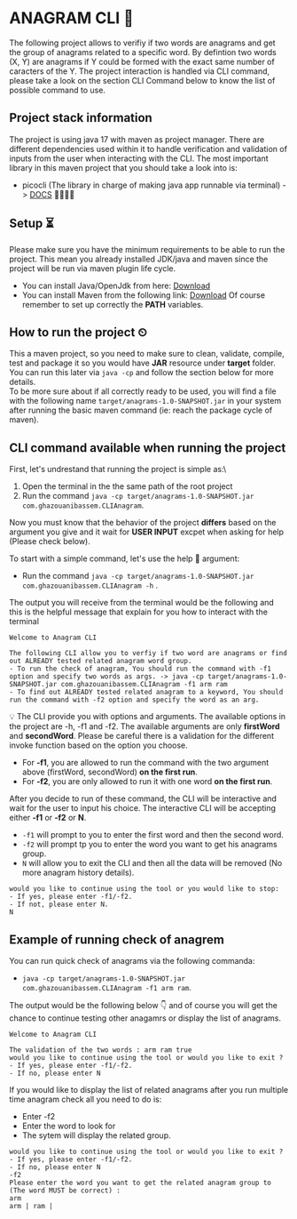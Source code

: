 # ANAGRAM CLI 📃
The following project allows to verifiy if two words are anagrams and get the group of anagrams related to a specific word.
By defintion two words (X, Y) are anagrams if Y could be formed with the exact same number of caracters of the Y. 
The project interaction is handled via CLI command, please take a look on the section CLI Command below to know the list of possible command to use.

## Project stack information 
The project is using java 17 with maven as project manager. There are different dependencies used within it to handle verification and validation of inputs from the user when interacting with the CLI.
The most important library in this maven project that you should take a look into is:
- picocli (The library in charge of making java app runnable via terminal) -> [DOCS](https://picocli.info/) 👩‍💻🧑‍💻

## Setup ⏳
Please make sure you have the minimum requirements to be able to run the project. This mean you already installed JDK/java and maven since the project will be run via maven plugin life cycle.
- You can install Java/OpenJdk from here: [Download](https://jdk.java.net/17/)
- You can install Maven from the following link: [Download](https://maven.apache.org/download.cgi)
Of course remember to set up correctly the **PATH** variables.

## How to run the project ⏲
This a maven project, so you need to make sure to clean, validate, compile, test and package it so you would have **JAR** resource under **target** folder. You can run this later via ``java -cp`` and follow the section below for more details.\
To be more sure about if all correctly ready to be used, you will find a file with the following name `target/anagrams-1.0-SNAPSHOT.jar` in your system after running the basic maven command (ie: reach the package cycle of maven).

## CLI command available when running the project
First, let's undrestand that running the project is simple as:\
1. Open the terminal in the the same path of the root project
2. Run the command `java -cp target/anagrams-1.0-SNAPSHOT.jar com.ghazouanibassem.CLIAnagram`.

Now you must know that the behavior of the project **differs** based on the argument you give and it wait for **USER INPUT** excpet when asking for help (Please check below).

To start with a simple command, let's use the help 👀 argument:
- Run the command `java -cp target/anagrams-1.0-SNAPSHOT.jar com.ghazouanibassem.CLIAnagram -h` .

The output you will receive from the terminal would be the following and this is the helpful message that explain for you how to interact with the terminal
```
Welcome to Anagram CLI

The following CLI allow you to verfiy if two word are anagrams or find out ALREADY tested related anagram word group.
- To run the check of anagram, You should run the command with -f1 option and specify two words as args. -> java -cp target/anagrams-1.0-SNAPSHOT.jar com.ghazouanibassem.CLIAnagram -f1 arm ram
- To find out ALREADY tested related anagram to a keyword, You should run the command with -f2 option and specify the word as an arg.      
```

💡 The CLI provide you with options and arguments. The available options in the project are -h, -f1 and -f2.
The available arguments are only **firstWord** and **secondWord**.
Please be careful there is a validation for the different invoke function based on the option you choose.
- For **-f1**, you are allowed to run the command with the two argument above (firstWord, secondWord) **on the first run**.
- For **-f2**, you are only allowed to run it with one word **on the first run**.

After you decide to run of these command, the CLI will be interactive and wait for the user to input his choice.
The interactive CLI will be accepting either **-f1** or **-f2** or **N**.
- ``-f1`` will prompt to you to enter the first word and then the second word.
- ``-f2`` will prompt tp you to enter the word you want to get his anagrams group.
- ``N`` will allow you to exit the CLI and then all the data will be removed (No more anagram history details).

```
would you like to continue using the tool or you would like to stop:
- If yes, please enter -f1/-f2.
- If not, please enter N.
N
```
## Example of running check of anagrem
You can run quick check of anagrams via the following commanda:
- ``java -cp target/anagrams-1.0-SNAPSHOT.jar com.ghazouanibassem.CLIAnagram -f1 arm ram``.

The output would be the following below 👇 and of course you will get the chance to continue testing other anagamrs or display the list of anagrams.
```
Welcome to Anagram CLI

The validation of the two words : arm ram true
would you like to continue using the tool or would you like to exit ?
- If yes, please enter -f1/-f2.
- If no, please enter N
```

If you would like to display the list of related anagrams after you run multiple time anagram check all you need to do is:
- Enter -f2
- Enter the word to look for
- The sytem will display the related group.
``````
would you like to continue using the tool or would you like to exit ?
- If yes, please enter -f1/-f2.
- If no, please enter N
-f2
Please enter the word you want to get the related anagram group to (The word MUST be correct) : 
arm
arm | ram | 
``````